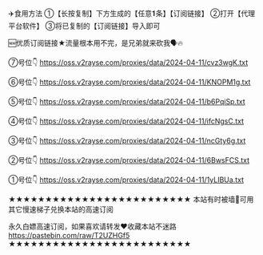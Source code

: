 ✈️食用方法
①【长按复制】下方生成的【任意𝟏条】【订阅链接】
②打开【代理平台软件】
③将已复制的【订阅链接】导入即可


🆕优质订阅链接★流量根本用不完，是兄弟就来砍我🗣🔥

⑦号位👇
https://oss.v2rayse.com/proxies/data/2024-04-11/cvz3wgK.txt

⑥号位👇
https://oss.v2rayse.com/proxies/data/2024-04-11/KNOPM1g.txt

⑤号位👇
https://oss.v2rayse.com/proxies/data/2024-04-11/b6PqiSp.txt

④号位👇
https://oss.v2rayse.com/proxies/data/2024-04-11/ifcNgsC.txt

③号位👇
https://oss.v2rayse.com/proxies/data/2024-04-11/ncGty6g.txt

②号位👇
https://oss.v2rayse.com/proxies/data/2024-04-11/6BwsFCS.txt

①号位👇
https://oss.v2rayse.com/proxies/data/2024-04-11/1yLIBUa.txt


★★★★★★★★★★★★★★★★★★★★★★★★★
本站有时被墙🚫可用其它慢速梯子兑换本站的高速订阅

永久白嫖高速订阅，如果喜欢请转发❤️收藏本站不迷路
https://pastebin.com/raw/T2UZHGf5
★★★★★★★★★★★★★★★★★★★★★★★★★
